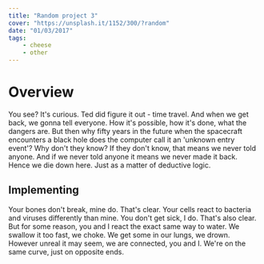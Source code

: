 ```yaml
---
title: "Random project 3"
cover: "https://unsplash.it/1152/300/?random"
date: "01/03/2017"
tags:
    - cheese
    - other
---
```

# Overview

You see? It's curious. Ted did figure it out - time travel. And when we get back, we gonna tell everyone. How it's possible, how it's done, what the dangers are. But then why fifty years in the future when the spacecraft encounters a black hole does the computer call it an 'unknown entry event'? Why don't they know? If they don't know, that means we never told anyone. And if we never told anyone it means we never made it back. Hence we die down here. Just as a matter of deductive logic.

## Implementing

Your bones don't break, mine do. That's clear. Your cells react to bacteria and viruses differently than mine. You don't get sick, I do. That's also clear. But for some reason, you and I react the exact same way to water. We swallow it too fast, we choke. We get some in our lungs, we drown. However unreal it may seem, we are connected, you and I. We're on the same curve, just on opposite ends.